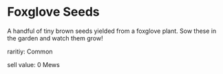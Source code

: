 # Foxglove Seeds

A handful of tiny brown seeds yielded from a foxglove plant. Sow these in the garden and watch them grow!

raritiy: Common

sell value: 0 Mews
